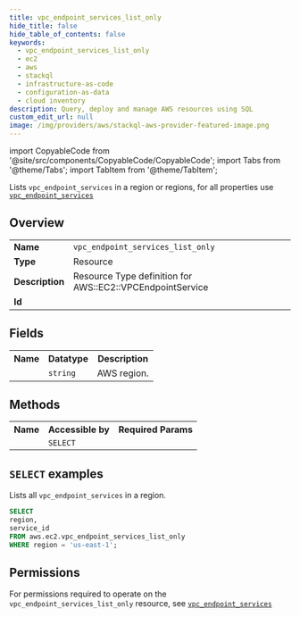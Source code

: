 ```yaml
---
title: vpc_endpoint_services_list_only
hide_title: false
hide_table_of_contents: false
keywords:
  - vpc_endpoint_services_list_only
  - ec2
  - aws
  - stackql
  - infrastructure-as-code
  - configuration-as-data
  - cloud inventory
description: Query, deploy and manage AWS resources using SQL
custom_edit_url: null
image: /img/providers/aws/stackql-aws-provider-featured-image.png
---
```


import CopyableCode from '@site/src/components/CopyableCode/CopyableCode';
import Tabs from '@theme/Tabs';
import TabItem from '@theme/TabItem';

Lists <code>vpc_endpoint_services</code> in a region or regions, for all properties use <a href="/providers/aws/serviceName/vpc_endpoint_services/"><code>vpc_endpoint_services</code></a>

## Overview
<table><tbody>
<tr><td><b>Name</b></td><td><code>vpc_endpoint_services_list_only</code></td></tr>
<tr><td><b>Type</b></td><td>Resource</td></tr>
<tr><td><b>Description</b></td><td>Resource Type definition for AWS::EC2::VPCEndpointService</td></tr>
<tr><td><b>Id</b></td><td><CopyableCode code="aws.ec2.vpc_endpoint_services_list_only" /></td></tr>
</tbody></table>

## Fields
<table><tbody><tr><th>Name</th><th>Datatype</th><th>Description</th></tr><tr><td><CopyableCode code="region" /></td><td><code>string</code></td><td>AWS region.</td></tr>
</tbody></table>

## Methods

<table><tbody>
  <tr>
    <th>Name</th>
    <th>Accessible by</th>
    <th>Required Params</th>
  </tr>
  <tr>
    <td><CopyableCode code="list_resources" /></td>
    <td><code>SELECT</code></td>
    <td><CopyableCode code="region" /></td>
  </tr>
</tbody></table>

## `SELECT` examples
Lists all <code>vpc_endpoint_services</code> in a region.
```sql
SELECT
region,
service_id
FROM aws.ec2.vpc_endpoint_services_list_only
WHERE region = 'us-east-1';
```


## Permissions

For permissions required to operate on the <code>vpc_endpoint_services_list_only</code> resource, see <a href="/providers/aws/ec2/vpc_endpoint_services/#permissions"><code>vpc_endpoint_services</code></a>

